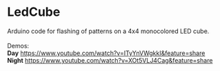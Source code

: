 # LedCube
Arduino code for flashing of patterns on a 4x4 monocolored LED cube.
<br /><br />
Demos:<br />
<b>Day</b>    https://www.youtube.com/watch?v=ITyYnVWgkkI&feature=share<br />
<b>Night</b>  https://www.youtube.com/watch?v=XOt5VLJ4Cag&feature=share<br />
<br/>
